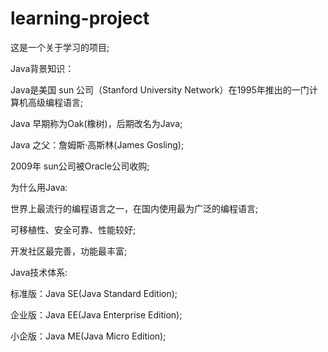 # learning-project
这是一个关于学习的项目;





Java背景知识：

Java是美国 sun 公司（Stanford University Network）在1995年推出的一门计算机高级编程语言;

Java 早期称为Oak(橡树)，后期改名为Java;

Java 之父：詹姆斯·高斯林(James Gosling);

2009年 sun公司被Oracle公司收购;


为什么用Java:

世界上最流行的编程语言之一，在国内使用最为广泛的编程语言;

可移植性、安全可靠、性能较好;

开发社区最完善，功能最丰富;


Java技术体系:

标准版：Java SE(Java Standard Edition);

企业版：Java EE(Java Enterprise Edition);

小企版：Java ME(Java Micro Edition);
